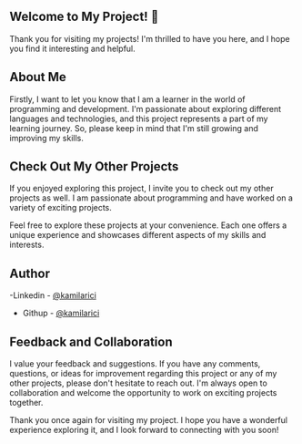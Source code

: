 ## Welcome to My Project! 👋

Thank you for visiting my projects! I'm thrilled to have you here, and I hope you find it interesting and helpful.

## About Me
Firstly, I want to let you know that I am a  learner in the world of programming and development. I'm passionate about exploring different languages and technologies, and this project represents a part of my learning journey. So, please keep in mind that I'm still growing and improving my skills.

## Check Out My Other Projects 
If you enjoyed exploring this project, I invite you to check out my other projects as well. I am passionate about programming and have worked on a variety of exciting projects.



Feel free to explore these projects at your convenience. Each one offers a unique experience and showcases different aspects of my skills and interests.

## Author
-Linkedin - [@kamilarici]([https://www.linkedin.com/in/kamil-arici?lipi=urn%3Ali%3Apage%3Ad_flagship3_profile_view_base_contact_details%3B7uRMaE%2FdTHeS9fFVNiCjDw%3D%3D)
- Githup - [@kamilarici]([https://github.com/AliDurul](https://github.com/kamilarici))

## Feedback and Collaboration
I value your feedback and suggestions. If you have any comments, questions, or ideas for improvement regarding this project or any of my other projects, please don't hesitate to reach out. I'm always open to collaboration and welcome the opportunity to work on exciting projects together.

Thank you once again for visiting my project. I hope you have a wonderful experience exploring it, and I look forward to connecting with you soon!



